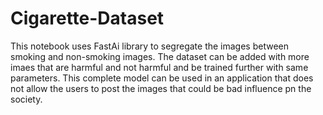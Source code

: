 # Cigarette-Dataset
This notebook uses FastAi library to segregate the images between smoking and non-smoking images. The dataset can be added with more imaes that are harmful and not harmful and be trained further with same parameters. This complete model can be used in an application that does not allow the users to post the images that could be bad influence pn the society.
